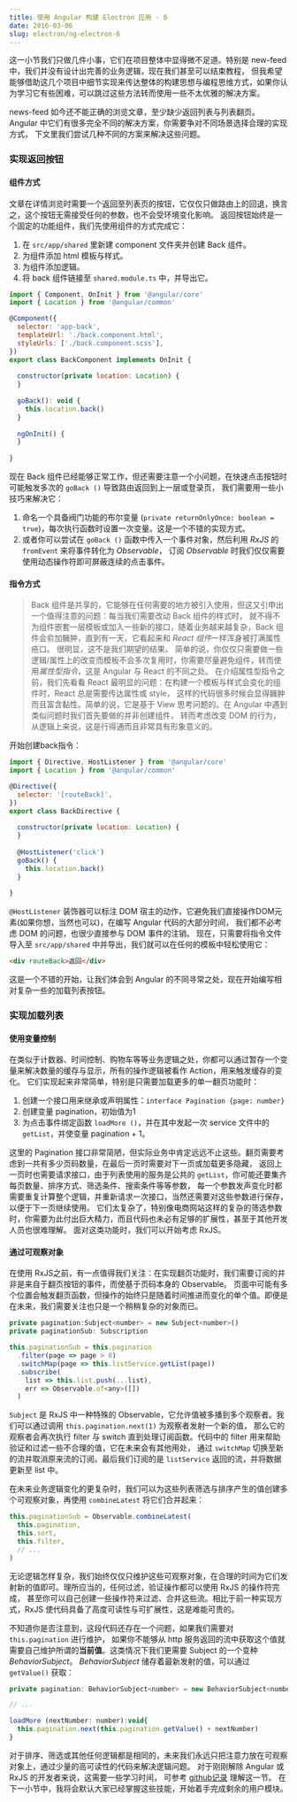 ```yaml
---
title: 使用 Angular 构建 Electron 应用 - 6
date: 2016-03-06
slug: electron/ng-electron-6
---
```


这一小节我们只做几件小事，它们在项目整体中显得微不足道。特别是 new-feed 中，我们并没有设计出完善的业务逻辑，现在我们甚至可以结束教程，
但我希望能够借助这几个项目中细节实现来传达整体的构建思想与编程思维方式，如果你认为学习它有些困难，可以跳过这些方法转而使用一些不太优雅的解决方案。

news-feed 如今还不能正确的浏览文章，至少缺少返回列表与列表翻页。Angular 中它们有很多完全不同的解决方案，你需要争对不同场景选择合理的实现方式，
下文里我们尝试几种不同的方案来解决这些问题。

### 实现返回按钮
#### 组件方式
文章在详情浏览时需要一个返回至列表页的按钮，它仅仅只做路由上的回退，换言之，这个按钮无需接受任何的参数，也不会受环境变化影响。
返回按钮始终是一个固定的功能组件，我们先使用组件的方式完成它：  

1. 在 `src/app/shared` 里新建 component 文件夹并创建 Back 组件。
2. 为组件添加 html 模板与样式。
3. 为组件添加逻辑。
4. 将 back 组件链接至 `shared.module.ts` 中，并导出它。

```javascript 
import { Component, OnInit } from '@angular/core'
import { Location } from '@angular/common'

@Component({
  selector: 'app-back',
  templateUrl: './back.component.html',
  styleUrls: ['./back.component.scss'],
})
export class BackComponent implements OnInit {
  
  constructor(private location: Location) {
  }
  
  goBack(): void {
    this.location.back()
  }
  
  ngOnInit() {
  }
  
}

```
现在 Back 组件已经能够正常工作，但还需要注意一个小问题，在快速点击按钮时可能触发多次的 `goBack ()` 导致路由返回到上一层或登录页，
我们需要用一些小技巧来解决它：  

1. 命名一个具备阀门功能的布尔变量 (`private returnOnlyOnce: boolean = true`)，每次执行函数时设置一次变量。这是一个不错的实现方式。
2. 或者你可以尝试在 `goBack ()` 函数中传入一个事件对象，然后利用 *RxJS* 的 `fromEvent` 来将事件转化为 *Observable*，
订阅 *Observable* 时我们仅仅需要使用动态操作符即可屏蔽连续的点击事件。  

#### 指令方式
> Back 组件是共享的，它能够在任何需要的地方被引入使用，但这又引申出一个值得注意的问题：每当我们需要改动 Back 组件的样式时，
就不得不为组件嵌套一层模板或加入一些新的接口，随着业务越来越复杂，Back 组件会俞加臃肿，直到有一天，它看起来和 *React 组件*一样浑身被打满属性疮口。
很明显，这不是我们期望的结果。
简单的说，你仅仅只需要做一些逻辑/属性上的改变而模板不会多次复用时，你需要尽量避免组件，转而使用*属性型指令*，这是 Angular 与 React 的不同之处。
在介绍属性型指令之前，我们先看看 React 最明显的问题：在构建一个模板与样式会变化的组件时，React 总是需要传达属性或 style，
这样的代码很多时候会显得臃肿而且富含黏性。简单的说，它是基于 View 思考问题的。在 Angular 中遇到类似问题时我们首先要做的并非创建组件，
转而考虑改变 DOM 的行为，从逻辑上来说，这是行得通而且非常具有形象意义的。

开始创建back指令：
```javascript
import { Directive, HostListener } from '@angular/core'
import { Location } from '@angular/common'

@Directive({
  selector: '[routeBack]',
})
export class BackDirective {
  
  constructor(private location: Location) {
  }
  
  @HostListener('click')
  goBack() {
    this.location.back()
  }
  
}

```
`@HostListener` 装饰器可以标注 DOM 宿主的动作，它避免我们直接操作DOM元素(如果你想，当然也可以)，在编写 Angular 代码的大部分时间，
我们都不必考虑 DOM 的问题，也很少直接参与 DOM 事件的注销。
现在，只需要将指令文件导入至 `src/app/shared` 中并导出，我们就可以在任何的模板中轻松使用它：
```html
<div routeBack>返回</div>
```

这是一个不错的开始，让我们体会到 Angular 的不同寻常之处，现在开始编写相对复杂一些的加载列表按钮。

### 实现加载列表
#### 使用变量控制

在类似于计数器、时间控制、购物车等等业务逻辑之处，你都可以通过暂存一个变量来解决数量的缓存与显示，所有的操作逻辑被看作 Action，用来触发缓存的变化。
它们实现起来非常简单，特别是只需要加载更多的单一翻页功能时：  

1. 创建一个接口用来继承或声明属性：`interface Pagination {page: number}`
2. 创建变量 pagination，初始值为1
3. 为点击事件绑定函数 `loadMore ()`，并在其中发起一次 service 文件中的 `getList`，并使变量 pagination + 1。

这里的 Pagination 接口非常简陋，但实际业务中肯定远远不止这些。翻页需要考虑到一共有多少页码数量，在最后一页时需要对下一页或加载更多隐藏，
返回上一页时也需要请求接口，由于列表使用的服务是公共的 `getList`，你可能还要集齐每页数量、排序方式、筛选条件、搜索条件等等参数，
每一个参数发声变化时都需要重复计算整个逻辑，并重新请求一次接口，当然还需要对这些参数进行保存，以便于下一页继续使用。
它们太复杂了，特别像电商网站这样的复杂的筛选参数时，你需要为此付出巨大精力，而且代码也未必有足够的扩展性，甚至于其他开发人员也很难理解。
面对这类功能时，我们可以开始考虑 RxJS。

#### 通过可观察对象

在使用 RxJS之前，有一点值得我们关注：在实现翻页功能时，我们需要订阅的并非是来自于翻页按钮的事件，而使基于页码本身的 Observable。
页面中可能有多个位置会触发翻页函数，但操作的始终只是随着时间推进而变化的单个值。即便是在未来，我们需要关注也只是一个稍稍复杂的对象而已。
```javascript
private pagination:Subject<number> = new Subject<number>()
private paginationSub: Subscription

this.paginationSub = this.pagination
  .filter(page => page > 0)
  .switchMap(page => this.listService.getList(page))
  .subscribe(
    list => this.list.push(...list),
    err => Observable.of<any>([])
  )
```
`Subject` 是 RxJS 中一种特殊的 Observable，它允许值被多播到多个观察者。我们可以通过调用 `this.pagination.next(1)` 为观察者发射一个新的值，
那么它的观察者会再次执行 filter 与 switch 直到处理订阅函数。代码中的 filter 用来帮助验证和过滤一些不合理的值，它在未来会有其他用处，
通过 `switchMap` 切换至新的流并取消原来流的订阅。最后我们订阅的是 `listService` 返回的流，并将数据更新至 list 中。

在未来业务逻辑变化的更复杂时，我们可以为这些列表筛选与排序产生的值创建多个可观察对象，再使用 `combineLatest` 将它们合并起来：
```javascript
this.paginationSub = Observable.combineLatest(
  this.pagination,
  this.sort,
  this.filter,
  // ...
)
```
无论逻辑怎样复杂，我们始终仅仅只维护这些可观察对象，在合理的时间为它们发射新的值即可。理所应当的，任何过滤，验证操作都可以使用 RxJS 的操作符完成，
甚至你可以自己创建一些操作符来过滤、合并这些流。相比于前一种实现方式，RxJS 使代码具备了高度可读性与可扩展性，这是难能可贵的。

不知道你是否注意到，这段代码还存在一个问题，如果我们需要对 `this.pagination` 进行维护，
如果你不能够从 http 服务返回的流中获取这个值就需要自己维护所谓的**当前值**。这类情况下我们更需要 Subject 的一个变种 *BehaviorSubject*。
*BehaviorSubject* 储存着最新发射的值，可以通过 `getValue()` 获取：
```javascript
private pagination: BehaviorSubject<number> = new BehaviorSubject<number>(1)

// ...

loadMore (nextNumber: number):void{
  this.pagination.next(this.pagination.getValue() + nextNumber)
}
```  

对于排序、筛选或其他任何逻辑都是相同的，未来我们永远只把注意力放在可观察对象上，通过少量的高可读性的代码来解决逻辑问题。
对于刚刚解除 Angular 或 RxJS 的开发者来说，这需要一些学习时间，
可参考 [github记录](https://github.com/unix/news-feed/tree/2b8039abd28a94192083678c5f7beeb04dede025) 理解这一节。
在下一小节中，我将会默认大家已经掌握这些技能，开始着手完成剩余的用户模块。























